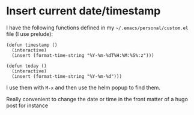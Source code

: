 # Insert current date/timestamp

I have the following functions defined in my `~/.emacs/personal/custom.el` file (I use prelude):

```elisp
(defun timestamp ()
  (interactive)
  (insert (format-time-string "%Y-%m-%dT%H:%M:%S%:z")))

(defun today ()
  (interactive)
  (insert (format-time-string "%Y-%m-%d")))
```

I use them with `M-x` and then use the helm popup to find them.

Really convenient to change the date or time in the front matter of a hugo post for instance
